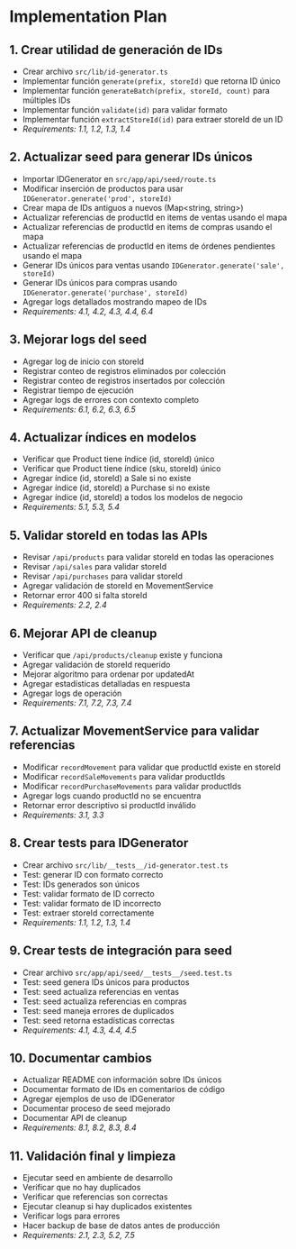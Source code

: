 # Implementation Plan

## 1. Crear utilidad de generación de IDs
- Crear archivo `src/lib/id-generator.ts`
- Implementar función `generate(prefix, storeId)` que retorna ID único
- Implementar función `generateBatch(prefix, storeId, count)` para múltiples IDs
- Implementar función `validate(id)` para validar formato
- Implementar función `extractStoreId(id)` para extraer storeId de un ID
- _Requirements: 1.1, 1.2, 1.3, 1.4_

## 2. Actualizar seed para generar IDs únicos
- Importar IDGenerator en `src/app/api/seed/route.ts`
- Modificar inserción de productos para usar `IDGenerator.generate('prod', storeId)`
- Crear mapa de IDs antiguos a nuevos (Map<string, string>)
- Actualizar referencias de productId en items de ventas usando el mapa
- Actualizar referencias de productId en items de compras usando el mapa
- Actualizar referencias de productId en items de órdenes pendientes usando el mapa
- Generar IDs únicos para ventas usando `IDGenerator.generate('sale', storeId)`
- Generar IDs únicos para compras usando `IDGenerator.generate('purchase', storeId)`
- Agregar logs detallados mostrando mapeo de IDs
- _Requirements: 4.1, 4.2, 4.3, 4.4, 6.4_

## 3. Mejorar logs del seed
- Agregar log de inicio con storeId
- Registrar conteo de registros eliminados por colección
- Registrar conteo de registros insertados por colección
- Registrar tiempo de ejecución
- Agregar logs de errores con contexto completo
- _Requirements: 6.1, 6.2, 6.3, 6.5_

## 4. Actualizar índices en modelos
- Verificar que Product tiene índice (id, storeId) único
- Verificar que Product tiene índice (sku, storeId) único
- Agregar índice (id, storeId) a Sale si no existe
- Agregar índice (id, storeId) a Purchase si no existe
- Agregar índice (id, storeId) a todos los modelos de negocio
- _Requirements: 5.1, 5.3, 5.4_

## 5. Validar storeId en todas las APIs
- Revisar `/api/products` para validar storeId en todas las operaciones
- Revisar `/api/sales` para validar storeId
- Revisar `/api/purchases` para validar storeId
- Agregar validación de storeId en MovementService
- Retornar error 400 si falta storeId
- _Requirements: 2.2, 2.4_

## 6. Mejorar API de cleanup
- Verificar que `/api/products/cleanup` existe y funciona
- Agregar validación de storeId requerido
- Mejorar algoritmo para ordenar por updatedAt
- Agregar estadísticas detalladas en respuesta
- Agregar logs de operación
- _Requirements: 7.1, 7.2, 7.3, 7.4_

## 7. Actualizar MovementService para validar referencias
- Modificar `recordMovement` para validar que productId existe en storeId
- Modificar `recordSaleMovements` para validar productIds
- Modificar `recordPurchaseMovements` para validar productIds
- Agregar logs cuando productId no se encuentra
- Retornar error descriptivo si productId inválido
- _Requirements: 3.1, 3.3_

## 8. Crear tests para IDGenerator
- Crear archivo `src/lib/__tests__/id-generator.test.ts`
- Test: generar ID con formato correcto
- Test: IDs generados son únicos
- Test: validar formato de ID correcto
- Test: validar formato de ID incorrecto
- Test: extraer storeId correctamente
- _Requirements: 1.1, 1.2, 1.3, 1.4_

## 9. Crear tests de integración para seed
- Crear archivo `src/app/api/seed/__tests__/seed.test.ts`
- Test: seed genera IDs únicos para productos
- Test: seed actualiza referencias en ventas
- Test: seed actualiza referencias en compras
- Test: seed maneja errores de duplicados
- Test: seed retorna estadísticas correctas
- _Requirements: 4.1, 4.3, 4.4, 4.5_

## 10. Documentar cambios
- Actualizar README con información sobre IDs únicos
- Documentar formato de IDs en comentarios de código
- Agregar ejemplos de uso de IDGenerator
- Documentar proceso de seed mejorado
- Documentar API de cleanup
- _Requirements: 8.1, 8.2, 8.3, 8.4_

## 11. Validación final y limpieza
- Ejecutar seed en ambiente de desarrollo
- Verificar que no hay duplicados
- Verificar que referencias son correctas
- Ejecutar cleanup si hay duplicados existentes
- Verificar logs para errores
- Hacer backup de base de datos antes de producción
- _Requirements: 2.1, 2.3, 5.2, 7.5_
